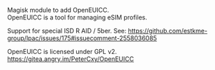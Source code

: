 Magisk module to add OpenEUICC.  
OpenEUICC is a tool for managing eSIM profiles.

Support for special ISD R AID / 5ber.
See: https://github.com/estkme-group/lpac/issues/175#issuecomment-2558036085

OpenEUICC is licensed under GPL v2.  
https://gitea.angry.im/PeterCxy/OpenEUICC